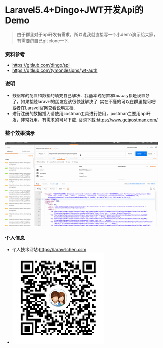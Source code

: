 # Laravel5.4+Dingo+JWT开发Api的Demo
> 由于群里对于api开发有需求，所以说我就直接写一个小demo演示给大家，有需要的自己git clone一下.

### 资料参考
- https://github.com/dingo/api
- https://github.com/tymondesigns/jwt-auth
### 说明
- 数据库的配置和数据的填充自己解决，我基本的配置和factory都是设置好了，如果接触laravel的朋友应该很快就解决了.
实在不懂的可以在群里提问吧!或者在Laravel官网查看说明文档.
- 进行注册的数据插入请使用postman工具进行使用，postman主要用api开发，非常好用，有需求的可以下载. 官网下载:https://www.getpostman.com/

### 整个效果演示
![](https://github.com/LaravelChen/laravel-api-demo/raw/master/images/record.gif)

### 个人信息
- 个人技术网站:https://laravelchen.com
- ![](https://github.com/LaravelChen/laravel-api-demo/raw/master/images/qqqun.png)


